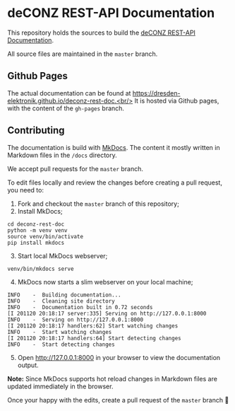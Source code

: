 # deCONZ REST-API Documentation

This repository holds the sources to build the [deCONZ REST-API Documentation](https://dresden-elektronik.github.io/deconz-rest-doc).

All source files are maintained in the `master` branch.

## Github Pages

The actual documentation can be found at https://dresden-elektronik.github.io/deconz-rest-doc.<br/>
It is hosted via Github pages, with the content of the `gh-pages` branch.

## Contributing

The documentation is build with [MkDocs](https://www.mkdocs.org).
The content it mostly written in Markdown files in the `/docs` directory.

We accept pull requests for the `master` branch.

To edit files locally and review the changes before creating a pull request, you need to:


1. Fork and checkout the `master` branch of this repository;
2. Install MkDocs;
```
cd deconz-rest-doc
python -m venv venv
source venv/bin/activate
pip install mkdocs
```
3. Start local MkDocs webserver;
```
venv/bin/mkdocs serve
```

4. MkDocs now starts a slim webserver on your local machine;

```
INFO    -  Building documentation... 
INFO    -  Cleaning site directory 
INFO    -  Documentation built in 0.72 seconds 
[I 201120 20:18:17 server:335] Serving on http://127.0.0.1:8000
INFO    -  Serving on http://127.0.0.1:8000
[I 201120 20:18:17 handlers:62] Start watching changes
INFO    -  Start watching changes
[I 201120 20:18:17 handlers:64] Start detecting changes
INFO    -  Start detecting changes

```

5. Open http://127.0.0.1:8000 in your browser to view the documentation output.

**Note:** Since MkDocs supports hot reload changes in Markdown files are updated immediately in the browser.

Once your happy with the edits, create a pull request of the `master` branch :tada:


